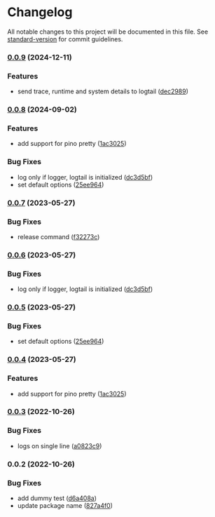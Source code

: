 # Changelog

All notable changes to this project will be documented in this file. See [standard-version](https://github.com/conventional-changelog/standard-version) for commit guidelines.

### [0.0.9](https://github.com/lmesacademy/clog/compare/v0.0.8...v0.0.9) (2024-12-11)


### Features

* send trace, runtime and system details to logtail ([dec2989](https://github.com/lmesacademy/clog/commit/dec29895ca6d595b4c8b665b2a7dd94fba41d517))

### [0.0.8](https://github.com/lmesacademy/clog/compare/v0.0.3...v0.0.8) (2024-09-02)


### Features

* add support for pino pretty ([1ac3025](https://github.com/lmesacademy/clog/commit/1ac30252039d60fad9d62072dcb75a048f122d57))


### Bug Fixes

* log only if logger, logtail is initialized ([dc3d5bf](https://github.com/lmesacademy/clog/commit/dc3d5bfada7f3479973e14417eeeb1b3c2df88d4))
* set default options ([25ee964](https://github.com/lmesacademy/clog/commit/25ee9648982c2a7dc203c371fe623f346f45664c))

### [0.0.7](https://github.com/lmesacademy/clog/compare/v0.0.6...v0.0.7) (2023-05-27)


### Bug Fixes

* release command ([f32273c](https://github.com/lmesacademy/clog/commit/f32273ca0f19f57f2ed7f1978ba9a43204b117dc))

### [0.0.6](https://github.com/lmesacademy/clog/compare/v0.0.5...v0.0.6) (2023-05-27)


### Bug Fixes

* log only if logger, logtail is initialized ([dc3d5bf](https://github.com/lmesacademy/clog/commit/dc3d5bfada7f3479973e14417eeeb1b3c2df88d4))

### [0.0.5](https://github.com/lmesacademy/clog/compare/v0.0.4...v0.0.5) (2023-05-27)


### Bug Fixes

* set default options ([25ee964](https://github.com/lmesacademy/clog/commit/25ee9648982c2a7dc203c371fe623f346f45664c))

### [0.0.4](https://github.com/lmesacademy/clog/compare/v0.0.3...v0.0.4) (2023-05-27)


### Features

* add support for pino pretty ([1ac3025](https://github.com/lmesacademy/clog/commit/1ac30252039d60fad9d62072dcb75a048f122d57))

### [0.0.3](https://github.com/lmesacademy/clog/compare/v0.0.2...v0.0.3) (2022-10-26)


### Bug Fixes

* logs on single line ([a0823c9](https://github.com/lmesacademy/clog/commit/a0823c9f5730d07648412a4a262aab60a44b0627))

### 0.0.2 (2022-10-26)


### Bug Fixes

* add dummy test ([d6a408a](https://github.com/lmesacademy/clog/commit/d6a408a756b449db3338ad6f44e5ac5c2d688062))
* update package name ([827a4f0](https://github.com/lmesacademy/clog/commit/827a4f0408f2c02f22aac6876a4c7c89c54fa916))
